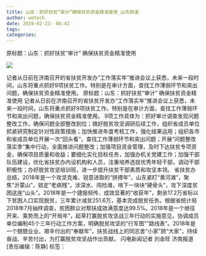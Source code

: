 ```yaml
---
title: 山东：抓好扶贫“审计”确保扶贫资金精准使用_山东频道
author: wetech
date: 2019-02-21- 06:42
tags: 
categories: 
---
```

原标题：山东：抓好扶贫“审计” 确保扶贫资金精准使用
<!-- more -->
                
<img align="center" border="0" src="http://p2.ifengimg.com/a/2016/0810/204c433878d5cf9size1_w16_h16.png" />
                
            
记者从日前在济南召开的省扶贫开发办“工作落实年”推进会议上获悉，未来一段时间，山东将重点抓好9项扶贫工作。特别是在审计方面，查找工作薄弱环节和突出问题，确保扶贫资金精准使用。
原标题：山东：抓好扶贫“审计” 确保扶贫资金精准使用
记者从日前在济南召开的省扶贫开发办“工作落实年”推进会议上获悉，未来一段时间，山东将重点抓好9项扶贫工作。特别是在审计方面，查找工作薄弱环节和突出问题，确保扶贫资金精准使用。
9项工作具体为：抓好审计调查发现问题整改工作，确保问题全部整改到位；搞好脱贫攻坚调研后续工作，组织省成员单位抓紧研究制定针对性政策措施；加快推进年度考核工作，强化结果运用；组织各市和省成员单位开展一次“回头看”，查找工作薄弱环节和突出问题；开展“问题整改落实季”集中行动，全面推进问题整改；加强项目资金管理，及时下达扶贫专项资金，确保项目质量和收益；要细化实化目标任务，加强办机关党建工作；加强干部队伍建设，优化省扶贫办内设机构和人员，注重培养选拔优秀年轻干部，调动干部积极性；办好脱贫攻坚培训班，进一步提升扶贫干部素质和攻坚本领。
省扶贫办总结，2018年是一个攻坚克难、锐意进取的“拼搏年”，山东紧盯“黄河滩”，聚焦“沂蒙山”，锁定“老病残”，涉深水、闯险滩，啃下一块块“硬骨头”，攻下深度贫困这座“山头”。2018年是一个捷报频传、成效显著的“收获年”，剩余17.2万省标以下贫困人口实现脱贫，三年累计减贫251.6万，基本完成脱贫任务。根据省统计局2018年7月抽样调查，贫困群众对帮扶成效满意度达99.5%。2018年是一个继往开来、乘势而上的“开局年”，起草打赢脱贫攻坚战三年行动的实施意见，协调成员单位编制45个三年行动工作方案，明确脱贫攻坚的“行军图”“路线表”。2018年是一个兢兢业业、艰辛付出的“奉献年”，扶贫战线上的同志舍“小家”顾“大家”，持续奋战、辛苦付出，为打赢脱贫攻坚战作出贡献。
闪电新闻记者 刘金旺 济南报道
[责任编辑：陈静]
标签：
 
             
